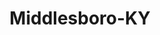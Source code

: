 ---
title: Middlesboro-KY
slug: middlesboro-ky
f_state:
- cms/state/kentucky.md
f_locations:
- cms/payday-loan/a-plus-check-advance-464.md
- cms/payday-loan/a-plus-check-advance-480.md
- cms/payday-loan/advance-america-1765.md
- cms/payday-loan/advance-america-1773.md
- cms/payday-loan/cash-a-check-6396.md
- cms/payday-loan/cash-expres-7089.md
- cms/payday-loan/cashnow-9465.md
- cms/payday-loan/check-into-cash-kentucky-llc-13198.md
- cms/payday-loan/east-end-pawn-shop-16480.md
updated-on: '2024-05-30T13:41:28.615Z'
created-on: '2024-05-30T13:41:28.615Z'
published-on: '2024-05-30T13:54:32.469Z'
f_city: Middlesboro
layout: '[city].html'
tags: city
---